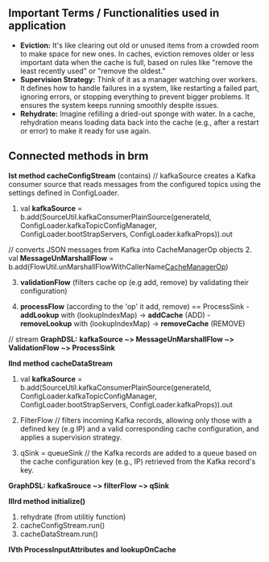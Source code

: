 ## Important Terms / Functionalities used in application
- **Eviction:** It's like clearing out old or unused items from a crowded room to make space for new ones. In caches, eviction removes older or less important data when the cache is full, based on rules like "remove the least recently used" or "remove the oldest."
- **Supervision Strategy:** Think of it as a manager watching over workers. It defines how to handle failures in a system, like restarting a failed part, ignoring errors, or stopping everything to prevent bigger problems. It ensures the system keeps running smoothly despite issues.
- **Rehydrate:** Imagine refilling a dried-out sponge with water. In a cache, rehydration means loading data back into the cache (e.g., after a restart or error) to make it ready for use again.

## Connected methods in brm
**Ist method cacheConfigStream** (contains)
   // kafkaSource creates a Kafka consumer source that reads messages from the configured topics using the settings defined in ConfigLoader.
   1. val **kafkaSource** = b.add(SourceUtil.kafkaConsumerPlainSource(generateId,
          ConfigLoader.kafkaTopicConfigManager,
          ConfigLoader.bootStrapServers,
          ConfigLoader.kafkaProps)).out
          
   // converts JSON messages from Kafka into CacheManagerOp objects
   2. val **MessageUnMarshallFlow** = b.add(FlowUtil.unMarshallFlowWithCallerName[CacheManagerOp]())
   
   3. **validationFlow** (filters cache op (e.g add, remove) by validating their configuration)
   
   4. **processFlow** (according to the 'op' it add, remove) == ProcessSink
     - **addLookup** with (lookupIndexMap) -> **addCache** (ADD)
     - **removeLookup** with (lookupIndexMap) -> **removeCache** (REMOVE)

   // stream
   **GraphDSL:** **kafkaSource ~> MessageUnMarshallFlow ~> ValidationFlow ~> ProcessSink**

**IInd method cacheDataStream**
   1. val **kafkaSource** = b.add(SourceUtil.kafkaConsumerPlainSource(generateId,
          ConfigLoader.kafkaTopicConfigManager,
          ConfigLoader.bootStrapServers,
          ConfigLoader.kafkaProps)).out

   2. FilterFlow // filters incoming Kafka records, allowing only those with a defined key (e.g IP) and a valid corresponding cache configuration, and applies a supervision strategy.

   3. qSink = queueSink // the Kafka records are added to a queue based on the cache configuration key (e.g., IP) retrieved from the Kafka record's key.

   **GraphDSL:** **kafkaSrouce ~> filterFlow ~> qSink**

**IIIrd method initialize()**
  1. rehydrate (from utilitiy function)
  2. cacheConfigStream.run()
  3. cacheDataStream.run()

**IVth ProcessInputAttributes and lookupOnCache**
